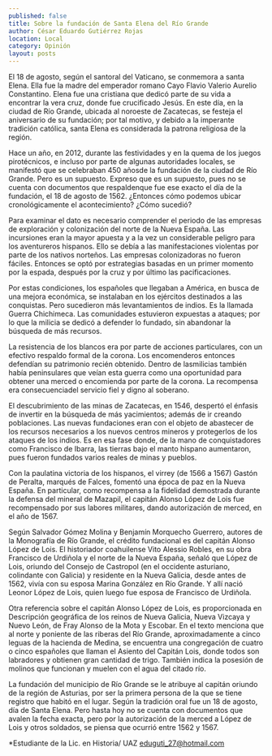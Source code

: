 ```yaml
---
published: false
title: Sobre la fundación de Santa Elena del Río Grande
author: César Eduardo Gutiérrez Rojas
location: Local
category: Opinión
layout: posts
---
```


El 18 de agosto, según el santoral del Vaticano, se conmemora a santa Elena. Ella fue la madre del emperador romano Cayo Flavio Valerio Aurelio Constantino. Elena fue una cristiana que dedicó parte de su vida a encontrar la vera cruz, donde fue crucificado Jesús. En este día, en la ciudad de Río Grande, ubicada al noroeste de Zacatecas, se festeja el aniversario de su fundación; por tal motivo, y debido a la imperante tradición católica, santa Elena es considerada la patrona religiosa de la región.

Hace un año, en 2012, durante las festividades y en la quema de los juegos pirotécnicos, e incluso por parte de algunas autoridades locales, se manifestó que se celebraban 450 añosde la fundación de la ciudad de Río Grande. Pero es un supuesto. Expreso que es un supuesto, pues no se cuenta con documentos que respaldenque fue ese exacto el día de la fundación, el 18 de agosto de 1562. ¿Entonces cómo podemos ubicar cronológicamente el acontecimiento? ¿Cómo sucedió?

Para examinar el dato es necesario comprender el periodo de las empresas de exploración y colonización del norte de la Nueva España. Las incursiones eran la mayor apuesta y a la vez un considerable peligro para los aventureros hispanos. Ello se debía a las manifestaciones violentas por parte de los nativos norteños. Las empresas colonizadoras no fueron fáciles. Entonces se optó por estrategias basadas en un primer momento por la espada, después por la cruz y por último las pacificaciones.

Por estas condiciones, los españoles que llegaban a América, en busca de una mejora económica, se instalaban en los ejércitos destinados a las conquistas. Pero sucedieron más levantamientos de indios. Es la llamada Guerra Chichimeca. Las comunidades estuvieron expuestas a ataques; por lo que la milicia se dedicó a defender lo fundado, sin abandonar la búsqueda de más recursos.

La resistencia de los blancos era por parte de acciones particulares, con un efectivo respaldo formal de la corona. Los encomenderos entonces defendían su patrimonio recién obtenido. Dentro de lasmilicias también había peninsulares que veían esta guerra como una oportunidad para obtener una merced o encomienda por parte de la corona. La recompensa era consecuenciadel servicio fiel y digno al soberano.

El descubrimiento de las minas de Zacatecas, en 1546, despertó el énfasis de invertir en la búsqueda de más yacimientos; además de ir creando poblaciones. Las nuevas fundaciones eran con el objeto de abastecer de los recursos necesarios a los nuevos centros mineros y protegerlos de los ataques de los indios. Es en esa fase donde, de la mano de conquistadores como Francisco de Ibarra, las tierras bajo el manto hispano aumentaron, pues fueron fundados varios reales de minas y pueblos.

Con la paulatina victoria de los hispanos, el virrey (de 1566 a 1567) Gastón de Peralta, marqués de Falces, fomentó una época de paz en la Nueva España. En particular, como recompensa a la fidelidad demostrada durante la defensa del mineral de Mazapil, el capitán Alonso López de Lois fue recompensado por sus labores militares, dando autorización de merced, en el año de 1567.

Según Salvador Gómez Molina y Benjamín Morquecho Guerrero, autores de la Monografía de Río Grande, el crédito fundacional es del capitán Alonso López de Lois. El historiador coahuilense Vito Alessio Robles, en su obra Francisco de Urdiñola y el norte de la Nueva España, señaló que López de Lois, oriundo del Consejo de Castropol (en el occidente asturiano, colindante con Galicia) y residente en la Nueva Galicia, desde antes de 1562, vivía con su esposa Marina González en Río Grande. Y allí nació Leonor López de Lois, quien luego fue esposa de Francisco de Urdiñola.

Otra referencia sobre el capitán Alonso López de Lois, es proporcionada en Descripción geográfica de los reinos de Nueva Galicia, Nueva Vizcaya y Nuevo León, de Fray Alonso de la Mota y Escobar. En el texto menciona que al norte y poniente de las riberas del Río Grande, aproximadamente a cinco leguas de la hacienda de Medina, se encuentra una congregación de cuatro o cinco españoles que llaman el Asiento del Capitán Lois, donde todos son labradores y obtienen gran cantidad de trigo. También indica la posesión de molinos que funcionan y muelen con el agua del citado río.

La fundación del municipio de Río Grande se le atribuye al capitán oriundo de la región de Asturias, por ser la primera persona de la que se tiene registro que habitó en el lugar. Según la tradición oral fue un 18 de agosto, día de Santa Elena. Pero hasta hoy no se cuenta con documentos que avalen la fecha exacta, pero por la autorización de la merced a López de Lois y otros soldados, se piensa que ocurrió entre 1562 y 1567. 

*Estudiante de la Lic. en Historia/ UAZ
eduguti_27@hotmail.com
